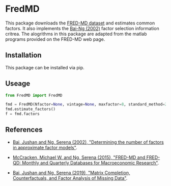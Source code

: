 # FredMD

This package downloads the [FRED-MD dataset](https://research.stlouisfed.org/econ/mccracken/fred-databases/) and estimates common factors. It also implements the [Bai-Ng (2002)](http://www.columbia.edu/~sn2294/pub/ecta02.pdf) factor selection information critrea. The alogrithms in this package are adapted from the matlab programs provided on the FRED-MD web page.

## Installation
This package can be installed via pip.

## Useage
```python
from FredMD import FredMD

fmd = FredMD(Nfactor=None, vintage=None, maxfactor=8, standard_method=2, ic_method=2)
fmd.estimate_factors()
f = fmd.factors
```

## References
* [Bai, Jushan and Ng, Serena (2002), "Determining the number of factors in approximate factor models"](https://onlinelibrary.wiley.com/doi/pdf/10.1111/1468-0262.00273).

* [McCracken, Michael W. and Ng, Serena (2015), "FRED-MD and FRED-QD: Monthly and Quarterly Databases for Macroeconomic Research"](https://research.stlouisfed.org/econ/mccracken/fred-databases/).


* [Bai, Jushan and Ng, Serena (2019), "Matrix Completion, Counterfactuals, and Factor Analysis of Missing Data"](https://arxiv.org/abs/1910.06677).